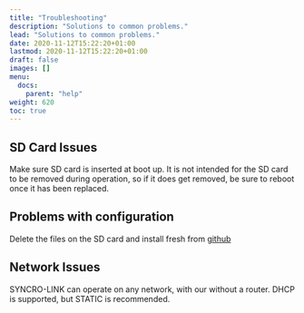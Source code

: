 ```yaml
---
title: "Troubleshooting"
description: "Solutions to common problems."
lead: "Solutions to common problems."
date: 2020-11-12T15:22:20+01:00
lastmod: 2020-11-12T15:22:20+01:00
draft: false
images: []
menu:
  docs:
    parent: "help"
weight: 620
toc: true
---
```


## SD Card Issues

Make sure SD card is inserted at boot up. It is not intended for the SD card to be removed during operation, so if it does get removed, be sure to reboot once it has been replaced.

## Problems with configuration

Delete the files on the SD card and install fresh from [github](https://github.com/FactoryOptic/syncrolinkSDCard)

## Network Issues

SYNCRO-LINK can operate on any network, with our without a router. DHCP is supported, but STATIC is recommended.
